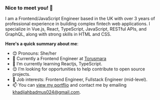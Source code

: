 ### Nice to meet you! 👋

I am a Frontend/JavaScript Engineer based in the UK with over 3 years of professional experience in building complex fintech web applications. I specialize in Vue.js, React, TypeScript, JavaScript, RESTful APIs, and GraphQL, along with strong skills in HTML and CSS.

**Here's a quick summary about me**:

- 😊 Pronouns: She/her
- 👷 Currently a Frontend Engineer at [Torusmara](https://www.torusmara.com/)
- 🌱 I’m currently learning  Reactjs, TypeScript.
- 😊 I’m looking for opportunities to help contribute to open source projects.
- 💼 Job interests:  Frontend Engineer, Fullstack Engineer (mid-level).
- 📫 You can [view my portflio](https://badmus-damola-taiwo.netlify.app/) and contact me by emailing khadijahbadmus024@gmail.com.

